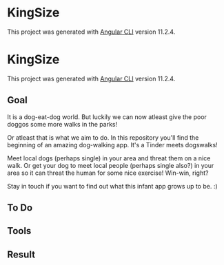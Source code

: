 # KingSize

This project was generated with [Angular CLI](https://github.com/angular/angular-cli) version 11.2.4.

# KingSize

This project was generated with [Angular CLI](https://github.com/angular/angular-cli) version 11.2.4.

## Goal
It is a dog-eat-dog world. 
But luckily we can now atleast give the poor doggos some more walks in the parks! 

Or atleast that is what we aim to do.
In this repository you'll find the beginning of an amazing dog-walking app.
It's a Tinder meets dogswalks! 

Meet local dogs (perhaps single) in your area and threat them on a nice walk. 
Or get your dog to meet local people (perhaps single also?) in your area so it can threat the human for some nice exercise! 
Win-win, right?

Stay in touch if you want to find out what this infant app grows up to be. :)  
## To Do

## Tools

## Result
